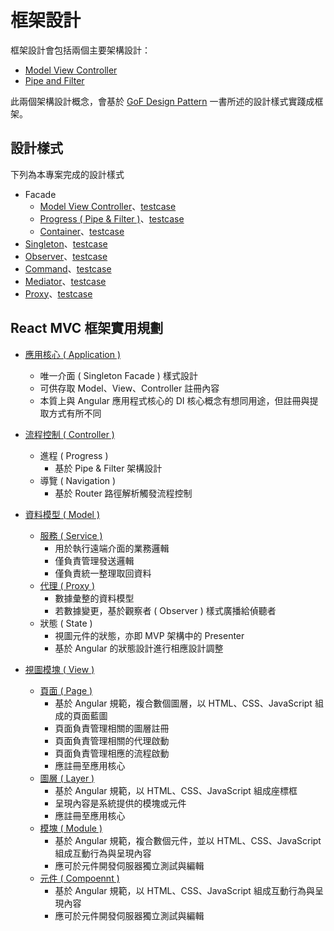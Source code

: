 # 框架設計

框架設計會包括兩個主要架構設計：

+ [Model View Controller](https://www.geeksforgeeks.org/mvc-design-pattern/)
+ [Pipe and Filter](https://www.geeksforgeeks.org/pipe-and-filter-architecture-system-design/)

此兩個架構設計概念，會基於 [GoF Design Pattern](https://en.wikipedia.org/wiki/Design_Patterns) 一書所述的設計樣式實踐成框架。

## 設計樣式

下列為本專案完成的設計樣式

+ Facade
    - [Model View Controller](../src/framework/pattern/facade/mvc)、[testcase](../test/framework/pattern/facade-mvc.spec.ts)
    - [Progress ( Pipe & Filter )](../src/framework/pattern/facade/progress)、[testcase](../test/framework/pattern/facade-progress.spec.ts)
    - [Container](../src/framework/pattern/facade/container)、[testcase](../test/framework/pattern/facade-container.spec.ts)
+ [Singleton](../src/framework/pattern/singleton)、[testcase](../test/framework/pattern/singleton.spec.ts)
+ [Observer](../src/framework/pattern/observer)、[testcase](../test/framework/pattern/observer.spec.ts)
+ [Command](../src/framework/pattern/command)、[testcase](../test/framework/pattern/command.spec.ts)
+ [Mediator](../src/framework/pattern/mediator)、[testcase](../test/framework/pattern/mediator.spec.ts)
+ [Proxy](../src/framework/pattern/proxy)、[testcase](../test/framework/pattern/proxy.spec.ts)

## React MVC 框架實用規劃

+ [應用核心 ( Application )](../src/)
    - 唯一介面 ( Singleton Facade ) 樣式設計
    - 可供存取 Model、View、Controller 註冊內容
    - 本質上與 Angular 應用程式核心的 DI 核心概念有想同用途，但註冊與提取方式有所不同

+ [流程控制 ( Controller )](../src/cont)
    - 進程 ( Progress )
        + 基於 Pipe & Filter 架構設計
    - 導覽 ( Navigation )
        + 基於 Router 路徑解析觸發流程控制

+ [資料模型 ( Model )](../src/model)
    - [服務 ( Service )](../src/model/service)
        + 用於執行遠端介面的業務邏輯
        + 僅負責管理發送邏輯
        + 僅負責統一整理取回資料
    - [代理 ( Proxy )](../src/model/proxy)
        + 數據彙整的資料模型
        + 若數據變更，基於觀察者 ( Observer ) 樣式廣播給偵聽者
    - 狀態 ( State )
        + 視圖元件的狀態，亦即 MVP 架構中的 Presenter
        + 基於 Angular 的狀態設計進行相應設計調整

+ [視圖模塊 ( View )](../src/view)
    - [頁面 ( Page )](../src/view/page)
        + 基於 Angular 規範，複合數個圖層，以 HTML、CSS、JavaScript 組成的頁面藍圖
        + 頁面負責管理相關的圖層註冊
        + 頁面負責管理相關的代理啟動
        + 頁面負責管理相應的流程啟動
        + 應註冊至應用核心
    - [圖層 ( Layer )](../src/view/layer)
        + 基於 Angular 規範，以 HTML、CSS、JavaScript 組成座標框
        + 呈現內容是系統提供的模塊或元件
        + 應註冊至應用核心
    - [模塊 ( Module )](../src/view/module)
        + 基於 Angular 規範，複合數個元件，並以 HTML、CSS、JavaScript 組成互動行為與呈現內容
        + 應可於元件開發伺服器獨立測試與編輯
    - [元件 ( Compoennt )](../src/view/component)
        + 基於 Angular 規範，以 HTML、CSS、JavaScript 組成互動行為與呈現內容
        + 應可於元件開發伺服器獨立測試與編輯
